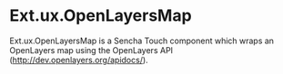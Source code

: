 Ext.ux.OpenLayersMap
====================

Ext.ux.OpenLayersMap is a Sencha Touch component which wraps an OpenLayers map using the OpenLayers API (http://dev.openlayers.org/apidocs/).